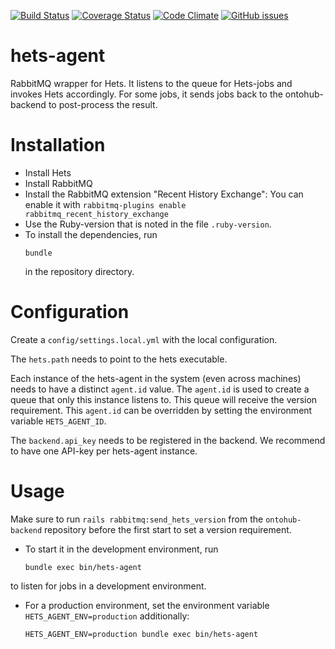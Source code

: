[![Build Status](https://travis-ci.org/ontohub/hets-agent.svg?branch=master)](https://travis-ci.org/ontohub/hets-agent)
[![Coverage Status](https://coveralls.io/repos/github/ontohub/hets-agent/badge.svg?branch=master)](https://coveralls.io/github/ontohub/hets-agent?branch=master)
[![Code Climate](https://codeclimate.com/github/ontohub/hets-agent/badges/gpa.svg)](https://codeclimate.com/github/ontohub/hets-agent)
[![GitHub issues](https://img.shields.io/github/issues/ontohub/hets-agent.svg?maxAge=2592000)](https://waffle.io/ontohub/ontohub-backend?source=ontohub%2Fhets-agent)

# hets-agent
RabbitMQ wrapper for Hets. It listens to the queue for Hets-jobs and invokes Hets accordingly. For some jobs, it sends jobs back to the ontohub-backend to post-process the result.

# Installation
* Install Hets
* Install RabbitMQ
* Install the RabbitMQ extension "Recent History Exchange": You can enable it with `rabbitmq-plugins enable rabbitmq_recent_history_exchange`
* Use the Ruby-version that is noted in the file `.ruby-version`.
* To install the dependencies, run
    ```
    bundle
    ```
    in the repository directory.

# Configuration
Create a `config/settings.local.yml` with the local configuration.

The `hets.path` needs to point to the hets executable.

Each instance of the hets-agent in the system (even across machines) needs to have a distinct `agent.id` value.
The `agent.id` is used to create a queue that only this instance listens to.
This queue will receive the version requirement.
This `agent.id` can be overridden by setting the environment variable `HETS_AGENT_ID`.

The `backend.api_key` needs to be registered in the backend.
We recommend to have one API-key per hets-agent instance.

# Usage
Make sure to run `rails rabbitmq:send_hets_version` from the `ontohub-backend` repository before the first
start to set a version requirement.
* To start it in the development environment, run
    ```
    bundle exec bin/hets-agent
    ```
to listen for jobs in a development environment.
* For a production environment, set the environment variable `HETS_AGENT_ENV=production` additionally:
    ```
    HETS_AGENT_ENV=production bundle exec bin/hets-agent
    ```
